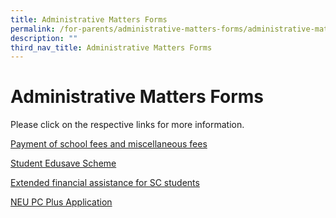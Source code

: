 ```yaml
---
title: Administrative Matters Forms
permalink: /for-parents/administrative-matters-forms/administrative-matters-forms/
description: ""
third_nav_title: Administrative Matters Forms
---
```

# **Administrative Matters Forms**

Please click on the respective links for more information.  
  
[Payment of school fees and miscellaneous fees](https://www.moe.gov.sg/financial-matters/fees)  
  
[Student Edusave Scheme](https://www.moe.gov.sg/financial-matters/edusave-account)  
  
[Extended financial assistance for SC students](https://www.moe.gov.sg/financial-matters/financial-assistance) 
  
[NEU PC Plus Application](https://www.imda.gov.sg/neupc)